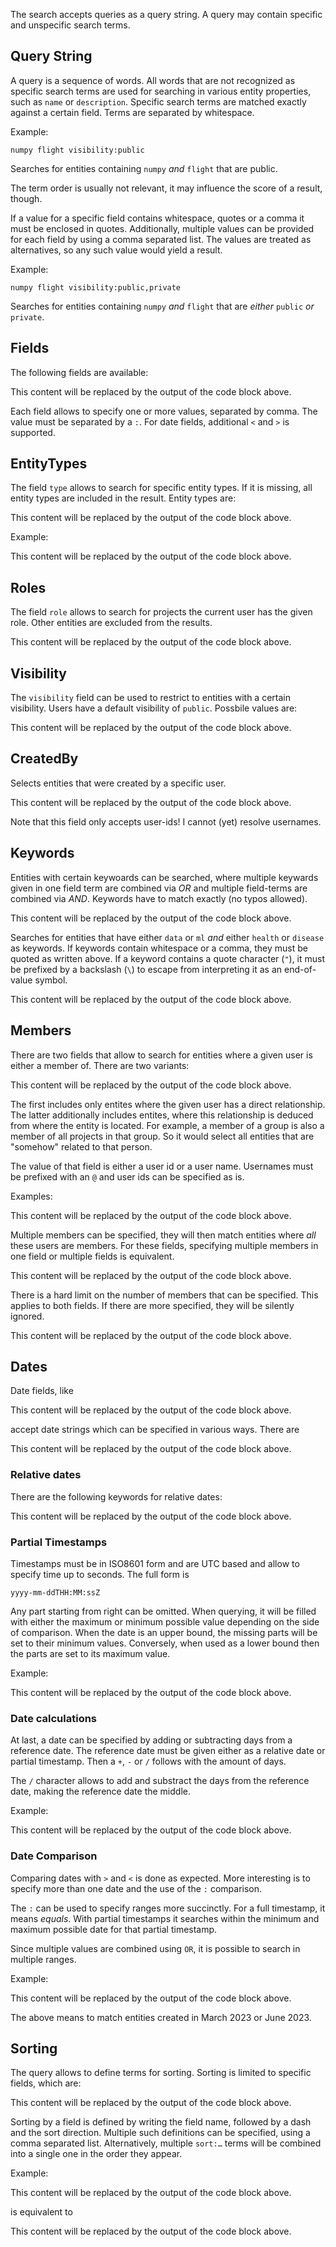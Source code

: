 <!-- -*- fill-column: 80 -*- -->
The search accepts queries as a query string. A query may contain
specific and unspecific search terms.


## Query String

A query is a sequence of words. All words that are not recognized as
specific search terms are used for searching in various entity
properties, such as `name` or `description`. Specific search terms are
matched exactly against a certain field. Terms are separated by
whitespace.

Example:
```
numpy flight visibility:public
```

Searches for entities containing `numpy` _and_ `flight` that are
public.

The term order is usually not relevant, it may influence the score of
a result, though.

If a value for a specific field contains whitespace, quotes or a comma
it must be enclosed in quotes. Additionally, multiple values can be
provided for each field by using a comma separated list. The values
are treated as alternatives, so any such value would yield a result.

Example:
```
numpy flight visibility:public,private
```

Searches for entities containing `numpy` _and_ `flight` that are
_either_ `public` _or_ `private`.

## Fields

The following fields are available:

<!-- CODE:START -->
<!-- from textwrap import dedent -->
<!-- from renku_data_services.authz.models import Role, Visibility -->
<!-- from renku_data_services.search.user_query import * -->
<!-- from renku_data_services.search.user_query_process import CollapseMembers -->
<!-- for e in Field: -->
<!--   print(f"- {e.value}") -->
<!-- CODE:END -->
<!-- OUTPUT:START -->
This content will be replaced by the output of the code block above.
<!-- OUTPUT:END -->

Each field allows to specify one or more values, separated by comma.
The value must be separated by a `:`. For date fields, additional `<`
and `>` is supported.

## EntityTypes

The field `type` allows to search for specific entity types. If it is
missing, all entity types are included in the result. Entity types are:

<!-- CODE:START -->
<!-- for e in EntityType: -->
<!--   print(f"- {e.value}") -->
<!-- CODE:END -->
<!-- OUTPUT:START -->
This content will be replaced by the output of the code block above.
<!-- OUTPUT:END -->

Example:
<!-- CODE:START -->
<!-- print(f"""``` -->
<!-- {Field.type.value}:{EntityType.project.value} -->
<!-- ```""") -->
<!-- CODE:END -->
<!-- OUTPUT:START -->
This content will be replaced by the output of the code block above.
<!-- OUTPUT:END -->


## Roles

The field `role` allows to search for projects the current user has
the given role. Other entities are excluded from the results.

<!-- CODE:START -->
<!-- for r in Role: -->
<!--   print(f"- {r.value}") -->
<!-- CODE:END -->
<!-- OUTPUT:START -->
This content will be replaced by the output of the code block above.
<!-- OUTPUT:END -->


## Visibility

The `visibility` field can be used to restrict to entities with a
certain visibility. Users have a default visibility of `public`.
Possbile values are:

<!-- CODE:START -->
<!-- for v in Visibility: -->
<!--   print(f"- {v.value}") -->
<!-- CODE:END -->
<!-- OUTPUT:START -->
This content will be replaced by the output of the code block above.
<!-- OUTPUT:END -->


## CreatedBy

Selects entities that were created by a specific user.

<!-- CODE:START -->
<!-- print(f"""``` -->
<!-- {Segments.created_by_is("abc-id-123").render()} -->
<!-- ```""") -->
<!-- CODE:END -->
<!-- OUTPUT:START -->
This content will be replaced by the output of the code block above.
<!-- OUTPUT:END -->

Note that this field only accepts user-ids! I cannot (yet) resolve usernames.

## Keywords

Entities with certain keywoards can be searched, where multiple keywards given
in one field term are combined via *OR* and multiple field-terms are combined
via *AND*. Keywords have to match exactly (no typos allowed).

<!-- CODE:START -->
<!-- print(f"""``` -->
<!-- {Segments.keyword_is("data", "ml").render()} {Segments.keyword_is("health", "disease").render()} -->
<!-- ```""") -->
<!-- CODE:END -->
<!-- OUTPUT:START -->
This content will be replaced by the output of the code block above.
<!-- OUTPUT:END -->

Searches for entities that have either `data` or `ml` *and* either `health` or
`disease` as keywords. If keywords contain whitespace or a comma, they must be
quoted as written above. If a keyword contains a quote character (`"`), it must
be prefixed by a backslash (`\`) to escape from interpreting it as an
end-of-value symbol.

<!-- CODE:START -->
<!-- print(f"""``` -->
<!-- {Segments.keyword_is("data science", "ml", "tl,dr", "\"well\" said").render()} -->
<!-- ```""") -->
<!-- CODE:END -->
<!-- OUTPUT:START -->
This content will be replaced by the output of the code block above.
<!-- OUTPUT:END -->

## Members

There are two fields that allow to search for entities where a given
user is either a member of. There are two variants:

<!-- CODE:START -->
<!-- for df in [Field.direct_member, Field.inherited_member]: -->
<!--   print(f"- {df.value}") -->
<!-- CODE:END -->
<!-- OUTPUT:START -->
This content will be replaced by the output of the code block above.
<!-- OUTPUT:END -->

The first includes only entites where the given user has a direct
relationship. The latter additionally includes entites, where this
relationship is deduced from where the entity is located. For example,
a member of a group is also a member of all projects in that group. So
it would select all entities that are "somehow" related to that
person.

The value of that field is either a user id or a user name. Usernames
must be prefixed with an `@` and user ids can be specified as is.

Examples:
<!-- CODE:START -->
<!-- print(dedent(f""" -->
<!-- - `{Segments.direct_member_is(Username.from_name("john.doe")).render()}` -->
<!-- - `{Segments.direct_member_is(UserId("abc-123-xyz")).render()}` -->
<!-- - `{Segments.inherited_member_is(Username.from_name("john.doe")).render()}` -->
<!-- - `{Segments.inherited_member_is(UserId("abc-123-xyz")).render()}` -->
<!-- """.strip())) -->
<!-- CODE:END -->
<!-- OUTPUT:START -->
This content will be replaced by the output of the code block above.
<!-- OUTPUT:END -->

Multiple members can be specified, they will then match entities where
*all* these users are members. For these fields, specifying multiple
members in one field or multiple fields is equivalent.

<!-- CODE:START -->
<!-- print(dedent(f""" -->
<!-- `{Segments.direct_member_is(Username.from_name("john.doe"), UserId("abc-123")).render()}` -->
<!-- is the same as `{Segments.direct_member_is(Username.from_name("john.doe")).render()} {Segments.direct_member_is(UserId("abc-123")).render()}`. -->
<!-- """.strip())) -->
<!-- CODE:END -->
<!-- OUTPUT:START -->
This content will be replaced by the output of the code block above.
<!-- OUTPUT:END -->


There is a hard limit on the number of members that can be specified.
This applies to both fields. If there are more specified, they will be
silently ignored.

<!-- CODE:START -->
<!-- print(dedent(f""" -->
<!-- Currently this limit is {CollapseMembers().maximum_member_count}. -->
<!-- """.strip())) -->
<!-- CODE:END -->
<!-- OUTPUT:START -->
This content will be replaced by the output of the code block above.
<!-- OUTPUT:END -->


## Dates

Date fields, like

<!-- CODE:START -->
<!-- for df in [Field.created]: -->
<!--   print(f"- {df.value}") -->
<!-- CODE:END -->
<!-- OUTPUT:START -->
This content will be replaced by the output of the code block above.
<!-- OUTPUT:END -->

accept date strings which can be specified in various ways. There are

<!-- CODE:START -->
<!-- print(dedent(f""" -->
<!-- - relative dates: `{RelativeDate.today.value}` -->
<!-- - partial timestamps: `{PartialDate(2023,5).render()}`, `{PartialDateTime(PartialDate(2023,11,12),PartialTime(10)).render()}` -->
<!-- - calculations based on the above: `{DateTimeCalc(RelativeDate.today, -5, False).render()}`, `{DateTimeCalc(PartialDate(2023,10,15), 10, True).render()}` -->
<!-- """)) -->
<!-- CODE:END -->
<!-- OUTPUT:START -->
This content will be replaced by the output of the code block above.
<!-- OUTPUT:END -->


### Relative dates

There are the following keywords for relative dates:

<!-- CODE:START -->
<!-- for df in RelativeDate: -->
<!--   print(f"- {df.value}") -->
<!-- CODE:END -->
<!-- OUTPUT:START -->
This content will be replaced by the output of the code block above.
<!-- OUTPUT:END -->


### Partial Timestamps

Timestamps must be in ISO8601 form and are UTC based and allow to
specify time up to seconds. The full form is

```
yyyy-mm-ddTHH:MM:ssZ
```

Any part starting from right can be omitted. When querying, it will be
filled with either the maximum or minimum possible value depending on
the side of comparison. When the date is an upper bound, the missing
parts will be set to their minimum values. Conversely, when used as a
lower bound then the parts are set to its maximum value.

Example:
<!-- CODE:START -->
<!-- print(dedent(f""" -->
<!-- - `{Segments.created_is_gt(PartialDate(2023,3)).render()}` will turn into `{Segments.created_is_gt(PartialDateTime(PartialDate(2023,3)).max()).render()}` -->
<!-- - `{Segments.created_is_lt(PartialDate(2023,3)).render()}` will turn into `{Segments.created_is_lt(PartialDateTime(PartialDate(2023,3)).min()).render()}` -->
<!-- """)) -->
<!-- CODE:END -->
<!-- OUTPUT:START -->
This content will be replaced by the output of the code block above.
<!-- OUTPUT:END -->


### Date calculations

At last, a date can be specified by adding or subtracting days from a
reference date. The reference date must be given either as a relative
date or partial timestamp. Then a `+`, `-` or `/` follows with the
amount of days.

The `/` character allows to add and substract the days from the
reference date, making the reference date the middle.

Example:
<!-- CODE:START -->
<!-- print(dedent(f""" -->
<!-- - `{Segments.created_is_gt(DateTimeCalc(RelativeDate.today, -14, False)).render()}` things created from 14 days ago -->
<!-- - `{Segments.created_is_lt(DateTimeCalc(PartialDate(2023,5), 14, True)).render()}` things created from last two weeks of April and first two weeks of May -->
<!-- """)) -->
<!-- CODE:END -->
<!-- OUTPUT:START -->
This content will be replaced by the output of the code block above.
<!-- OUTPUT:END -->


### Date Comparison

Comparing dates with `>` and `<` is done as expected. More interesting
is to specify more than one date and the use of the `:` comparison.

The `:` can be used to specify ranges more succinctly. For a full
timestamp, it means *equals*. With partial timestamps it searches
within the minimum and maximum possible date for that partial
timestamp.

Since multiple values are combined using `OR`, it is possible to
search in multiple ranges.

Example:
<!-- CODE:START -->
<!-- print(dedent(f"""``` -->
<!-- {Segments.created_is(PartialDate(2023,3),PartialDate(2023,6)).render()} -->
<!-- ``` -->
<!-- """)) -->
<!-- CODE:END -->
<!-- OUTPUT:START -->
This content will be replaced by the output of the code block above.
<!-- OUTPUT:END -->

The above means to match entities created in March 2023 or June 2023.

## Sorting

The query allows to define terms for sorting. Sorting is limited to
specific fields, which are:

<!-- CODE:START -->
<!-- for df in SortableField: -->
<!--   print(f"- {df.value}") -->
<!-- CODE:END -->
<!-- OUTPUT:START -->
This content will be replaced by the output of the code block above.
<!-- OUTPUT:END -->

Sorting by a field is defined by writing the field name, followed by a
dash and the sort direction. Multiple such definitions can be
specified, using a comma separated list. Alternatively, multiple
`sort:…` terms will be combined into a single one in the order they
appear.

Example:
<!-- CODE:START -->
<!-- print("```") -->
<!-- print( -->
<!-- Segments.order(OrderBy(field=SortableField.score, direction=SortDirection.desc), OrderBy(field=SortableField.created, direction=SortDirection.asc)).render() -->
<!-- ) -->
<!-- print("```") -->
<!-- CODE:END -->
<!-- OUTPUT:START -->
This content will be replaced by the output of the code block above.
<!-- OUTPUT:END -->

is equivalent to

<!-- CODE:START -->
<!-- str1 = Segments.order(OrderBy(field=SortableField.score, direction=SortDirection.desc)).render() -->
<!-- str2 = Segments.order(OrderBy(field=SortableField.created, direction=SortDirection.asc)).render() -->
<!-- print("```") -->
<!-- print(f"{str1} {str2}") -->
<!-- print("```") -->
<!-- CODE:END -->
<!-- OUTPUT:START -->
This content will be replaced by the output of the code block above.
<!-- OUTPUT:END -->
